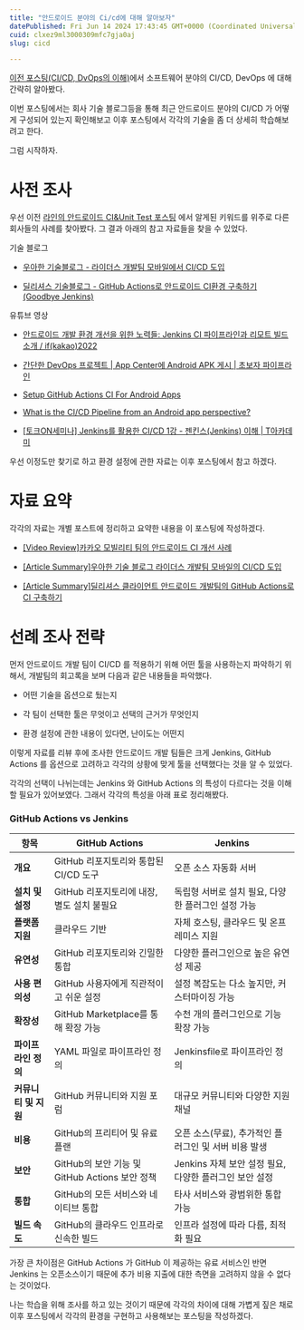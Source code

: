 ```yaml
---
title: "안드로이드 분야의 Ci/cd에 대해 알아보자"
datePublished: Fri Jun 14 2024 17:43:45 GMT+0000 (Coordinated Universal Time)
cuid: clxez9ml3000309mfc7gja0aj
slug: cicd

---
```


[이전 포스팅(CI/CD, DvOps의 이해)](https://hashnode.com/post/clxe9dwbg000j09l2cuhfb021)에서 소프트웨어 분야의 CI/CD, DevOps 에 대해 간략히 알아봤다.

이번 포스팅에서는 회사 기술 블로그등을 통해 최근 안드로이드 분야의 CI/CD 가 어떻게 구성되어 있는지 확인해보고 이후 포스팅에서 각각의 기술을 좀 더 상세히 학습해보려고 한다.

그럼 시작하자.

# 사전 조사

우선 이전 [라인의 안드로이드 CI&Unit Test 포스팅](https://hashnode.com/post/clxe6apz7000a09l59upebyzm) 에서 알게된 키워드를 위주로 다른 회사들의 사례를 찾아봤다. 그 결과 아래의 참고 자료들을 찾을 수 있었다.

기술 블로그

* [우아한 기술블로그 - 라이더스 개발팀 모바일에서 CI/CD 도입](https://techblog.woowahan.com/2579/)
    
* [딜리셔스 기술블로그 - GitHub Actions로 안드로이드 CI환경 구축하기 (Goodbye Jenkins)](https://dealicious-inc.github.io/2021/03/30/android-ci-with-actions.html)
    

유튜브 영상

* [안드로이드 개발 환경 개선을 위한 노력들: Jenkins CI 파이프라인과 리모트 빌드 소개 / if(kakao)2022](https://www.youtube.com/watch?v=YXi0eipXBKk)
    
* [간단한 DevOps 프로젝트 | App Center에 Android APK 게시 | 초보자 파이프라인](https://www.youtube.com/watch?v=KgH0QzMHXLs)
    
* [Setup GitHub Actions CI For Android Apps](https://www.youtube.com/watch?v=lmjQFn-lQWc)
    
* [What is the CI/CD Pipeline from an Android app perspective?](https://www.youtube.com/watch?v=4nVRJ9ulKJQ)
    
* [\[토크ON세미나\] Jenkins를 활용한 CI/CD 1강 - 젠킨스(Jenkins) 이해 | T아카데미](https://www.youtube.com/watch?v=JPDKLgX5bRg)
    

우선 이정도만 찾기로 하고 환경 설정에 관한 자료는 이후 포스팅에서 참고 하겠다.

# 자료 요약

각각의 자료는 개별 포스트에 정리하고 요약한 내용을 이 포스팅에 작성하겠다.

* [\[Video Review\]카카오 모빌리티 팀의 안드로이드 CI 개선 사례](https://hashnode.com/post/clxee2iiu000q09lcfqnfc1r4)
    
* [\[Article Summary\]우아한 기술 블로그 라이더스 개발팀 모바일의 CI/CD 도입](https://hashnode.com/post/clxeglhph000209lcao3q2znv)
    
* [\[Article Summary\]딜리셔스 클라이언트 안드로이드 개발팀의 GitHub Actions로 CI 구축하기](https://hashnode.com/post/clxexajhh000208lha9anfsl1)
    

# 선례 조사 전략

먼저 안드로이드 개발 팀이 CI/CD 를 적용하기 위해 어떤 툴을 사용하는지 파악하기 위해서, 개발팀의 회고록을 보며 다음과 같은 내용들을 파악했다.

* 어떤 기술을 옵션으로 뒀는지
    
* 각 팀이 선택한 툴은 무엇이고 선택의 근거가 무엇인지
    
* 환경 설정에 관한 내용이 있다면, 난이도는 어떤지
    

이렇게 자료를 리뷰 후에 조사한 안드로이드 개발 팀들은 크게 Jenkins, GitHub Actions 를 옵션으로 고려하고 각각의 상황에 맞게 툴을 선택했다는 것을 알 수 있었다.

각각의 선택이 나뉘는데는 Jenkins 와 GitHub Actions 의 특성이 다르다는 것을 이해할 필요가 있어보였다. 그래서 각각의 특성을 아래 표로 정리해봤다.

### GitHub Actions vs Jenkins

| **항목** | **GitHub Actions** | **Jenkins** |
| --- | --- | --- |
| **개요** | GitHub 리포지토리와 통합된 CI/CD 도구 | 오픈 소스 자동화 서버 |
| **설치 및 설정** | GitHub 리포지토리에 내장, 별도 설치 불필요 | 독립형 서버로 설치 필요, 다양한 플러그인 설정 가능 |
| **플랫폼 지원** | 클라우드 기반 | 자체 호스팅, 클라우드 및 온프레미스 지원 |
| **유연성** | GitHub 리포지토리와 긴밀한 통합 | 다양한 플러그인으로 높은 유연성 제공 |
| **사용 편의성** | GitHub 사용자에게 직관적이고 쉬운 설정 | 설정 복잡도는 다소 높지만, 커스터마이징 가능 |
| **확장성** | GitHub Marketplace를 통해 확장 가능 | 수천 개의 플러그인으로 기능 확장 가능 |
| **파이프라인 정의** | YAML 파일로 파이프라인 정의 | Jenkinsfile로 파이프라인 정의 |
| **커뮤니티 및 지원** | GitHub 커뮤니티와 지원 포럼 | 대규모 커뮤니티와 다양한 지원 채널 |
| **비용** | GitHub의 프리티어 및 유료 플랜 | 오픈 소스(무료), 추가적인 플러그인 및 서버 비용 발생 |
| **보안** | GitHub의 보안 기능 및 GitHub Actions 보안 정책 | Jenkins 자체 보안 설정 필요, 다양한 플러그인 보안 설정 |
| **통합** | GitHub의 모든 서비스와 네이티브 통합 | 타사 서비스와 광범위한 통합 가능 |
| **빌드 속도** | GitHub의 클라우드 인프라로 신속한 빌드 | 인프라 설정에 따라 다름, 최적화 필요 |

가장 큰 차이점은 GitHub Actions 가 GitHub 이 제공하는 유료 서비스인 반면 Jenkins 는 오픈소스이기 때문에 추가 비용 지출에 대한 측면을 고려하지 않을 수 없다는 것이었다.

나는 학습을 위해 조사를 하고 있는 것이기 때문에 각각의 차이에 대해 가볍게 짚은 채로 이후 포스팅에서 각각의 환경을 구현하고 사용해보는 포스팅을 작성하겠다.